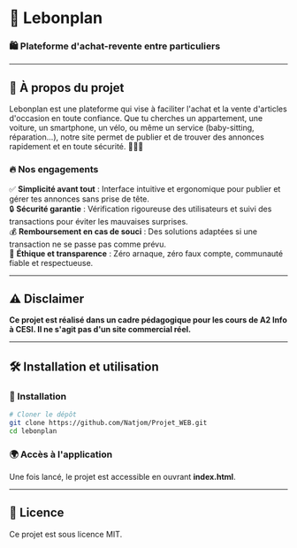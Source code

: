 # 📌 Lebonplan

### 🛍️ Plateforme d'achat-revente entre particuliers

---

## 🚀 À propos du projet

Lebonplan est une plateforme qui vise à faciliter l'achat et la vente d'articles d'occasion en toute confiance. Que tu cherches un appartement, une voiture, un smartphone, un vélo, ou même un service (baby-sitting, réparation...), notre site permet de publier et de trouver des annonces rapidement et en toute sécurité. 🏡🚗📱

### 🔥 Nos engagements
✅ **Simplicité avant tout** : Interface intuitive et ergonomique pour publier et gérer tes annonces sans prise de tête.  
🔒 **Sécurité garantie** : Vérification rigoureuse des utilisateurs et suivi des transactions pour éviter les mauvaises surprises.  
💰 **Remboursement en cas de souci** : Des solutions adaptées si une transaction ne se passe pas comme prévu.  
🤝 **Éthique et transparence** : Zéro arnaque, zéro faux compte, communauté fiable et respectueuse.

---

## ⚠️ Disclaimer
**Ce projet est réalisé dans un cadre pédagogique pour les cours de A2 Info à CESI. Il ne s'agit pas d'un site commercial réel.**

---

## 🛠️ Installation et utilisation

### 📌 Installation
```bash
# Cloner le dépôt
git clone https://github.com/Natjom/Projet_WEB.git
cd lebonplan
```

### 🌍 Accès à l'application
Une fois lancé, le projet est accessible en ouvrant **index.html**.

---

## 📜 Licence
Ce projet est sous licence MIT.
